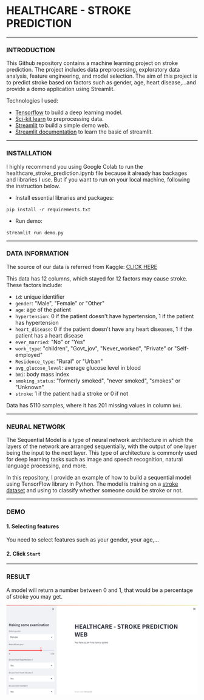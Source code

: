 # **HEALTHCARE - STROKE PREDICTION**

---

### **INTRODUCTION**
This Github repository contains a machine learning project on stroke prediction. The project includes data preprocessing, exploratory data analysis, feature engineering, and model selection. The aim of this project is to predict stroke based on factors such as gender, age, heart disease,...and provide a demo application using Streamlit.

Technologies I used:
  - [Tensorflow](https://www.tensorflow.org/) to build a deep learning model.
  - [Sci-kit learn](https://www.tensorflow.org/) to preprocessing data.
  - [Streamlit](https://streamlit.io/) to build a simple demo web.
  - [Streamlit documentation](https://www.youtube.com/playlist?list=PLtqF5YXg7GLmCvTswG32NqQypOuYkPRUE) to learn the basic of streamlit.

---

### **INSTALLATION**
I highly recommend you using Google Colab to run the healthcare_stroke_prediction.ipynb file because it already has backages and libraries I use. But if you want to run on your local machine, following the instruction below.
  - Install essential libraries and packages:
  
  ```
  pip install -r requirements.txt
  ```
  
  - Run demo:
  
  ```
  streamlit run demo.py
  ```

---

### **DATA INFORMATION** 

The source of our data is referred from Kaggle: [CLICK HERE](https://www.kaggle.com/datasets/fedesoriano/stroke-prediction-dataset)

This data has 12 columns, which stayed for 12 factors may cause stroke. These factors include: 
  - `id`: unique identifier
  - `gender`: "Male", "Female" or "Other"
  - `age`: age of the patient
  - `hypertension`: 0 if the patient doesn't have hypertension, 1 if the patient has hypertension
  - `heart_disease`: 0 if the patient doesn't have any heart diseases, 1 if the patient has a heart disease
  - `ever_married`: "No" or "Yes"
  - `work_type`: "children", "Govt_jov", "Never_worked", "Private" or "Self-employed"
  - `Residence_type`: "Rural" or "Urban"
  - `avg_glucose_level`: average glucose level in blood
  - `bmi`: body mass index
  - `smoking_status`: "formerly smoked", "never smoked", "smokes" or "Unknown"
  - `stroke`: 1 if the patient had a stroke or 0 if not

Data has 5110 samples, where it has 201 missing values in column `bmi`.

---

### **NEURAL NETWORK**

The Sequential Model is a type of neural network architecture in which the layers of the network are arranged sequentially, with the output of one layer being the input to the next layer. This type of architecture is commonly used for deep learning tasks such as image and speech recognition, natural language processing, and more.

In this repository, I provide an example of how to build a sequential model using TensorFlow library in Python. The model is training on a [stroke dataset](https://www.kaggle.com/datasets/fedesoriano/stroke-prediction-dataset) and using to classify whether someone could be stroke or not.

---

### **DEMO**

#### 1. Selecting features

You need to select features such as your gender, your age,... 

#### 2. Click `Start`

---

### **RESULT**

A model will return a number between 0 and 1, that would be a percentage of stroke you may get.

![alt text](https://github.com/imCaoQuoc/Healthcare_stroke_prediction/blob/main/DATA/Screenshot%202023-03-31%20202705.png)